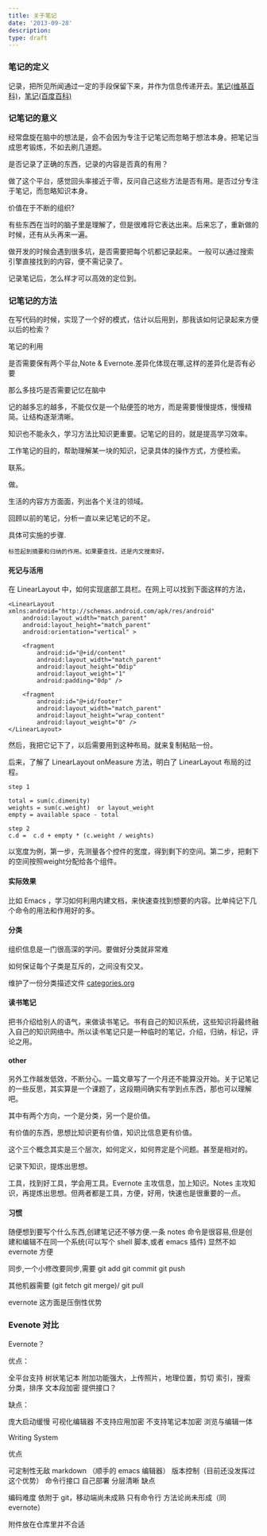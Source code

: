 ```yaml
---
title: 关于笔记
date: '2013-09-28'
description:
type: draft
---
```


### 笔记的定义


记录，把所见所闻通过一定的手段保留下来，并作为信息传递开去。[笔记(维基百科)][wiki]，[笔记(百度百科)][百度百科]

[wiki]: http://zh.wikipedia.org/wiki/%E7%AC%94%E8%AE%B0
[百度百科]: http://baike.baidu.com/subview/58308/9231697.htm?fromId=58308&from=rdtself


### 记笔记的意义

经常盘旋在脑中的想法是，会不会因为专注于记笔记而忽略于想法本身。把笔记当成思考锻炼，不如去刷几道题。

是否记录了正确的东西，记录的内容是否真的有用？

做了这个平台，感觉回头率接近于零，反问自己这些方法是否有用。是否过分专注于笔记，而忽略知识本身。

价值在于不断的组织?

有些东西在当时的脑子里是理解了，但是很难将它表达出来。后来忘了，重新做的时候，还有从头再来一遍。

做开发的时候会遇到很多坑，是否需要把每个坑都记录起来。
一般可以通过搜索引擎直接找到的内容，便不需记录了。

记录笔记后，怎么样才可以高效的定位到。

### 记笔记的方法

在写代码的时候，实现了一个好的模式，估计以后用到，那我该如何记录起来方便以后的检索？

笔记的利用

是否需要保有两个平台,Note & Evernote.差异化体现在哪,这样的差异化是否有必要

那么多技巧是否需要记忆在脑中

记的越多忘的越多，不能仅仅是一个贴便签的地方，而是需要慢慢提炼，慢慢精简。让结构逐渐清晰。

知识也不能永久，学习方法比知识更重要。记笔记的目的，就是提高学习效率。

工作笔记的目的，帮助理解某一块的知识，记录具体的操作方式，方便检索。

联系。



做。

生活的内容方方面面，列出各个关注的领域。

回顾以前的笔记，分析一直以来记笔记的不足。

具体可实施的步骤.

	标签起到摘要和归纳的作用。如果要查找，还是内文搜索好。


#### 死记与活用

在 LinearLayout 中，如何实现底部工具栏。在网上可以找到下面这样的方法，

    <LinearLayout xmlns:android="http://schemas.android.com/apk/res/android"
        android:layout_width="match_parent"
        android:layout_height="match_parent"
        android:orientation="vertical" >

        <fragment
			android:id="@+id/content"
            android:layout_width="match_parent"
            android:layout_height="0dip"
            android:layout_weight="1"
            android:padding="0dp" />

        <fragment
            android:id="@+id/footer"
            android:layout_width="match_parent"
            android:layout_height="wrap_content"
            android:layout_weight="0" />
    </LinearLayout>

然后，我把它记下了，以后需要用到这种布局。就来复制粘贴一份。

后来，了解了 LinearLayout onMeasure 方法，明白了 LinearLayout 布局的过程。

	step 1

	total = sum(c.dimenity)
	weights = sum(c.weight)  or layout_weight
	empty = available space - total

	step 2
	c.d =  c.d + empty * (c.weight / weights)

以宽度为例，第一步，先测量各个控件的宽度，得到剩下的空间。第二步，把剩下的空间按照weight分配给各个组件。



#### 实际效果

比如 Emacs ，学习如何利用内建文档，来快速查找到想要的内容。比单纯记下几个命令的用法和作用好的多。


#### 分类

组织信息是一门很高深的学问。要做好分类就非常难

如何保证每个子类是互斥的，之间没有交叉。

维护了一份分类描述文件 [categories.org](categories.org)

#### 读书笔记

把书介绍给别人的语气，来做读书笔记。书有自己的知识系统，这些知识将最终融入自己的知识网络中。所以读书笔记只是一种临时的笔记，介绍，归纳，标记，评论之用。

#### other

另外工作越发低效，不断分心。一篇文章写了一个月还不能算没开始。关于记笔记的一些反思，其实算是一个课题了，这段期间确实有学到点东西，那也可以理解吧。

其中有两个方向，一个是分类，另一个是价值。

有价值的东西，思想比知识更有价值，知识比信息更有价值。

这个三个概念其实是三个层次，如何定义，如何界定是个问题。甚至是相对的。

记录下知识，提炼出思想。

工具，找到好工具，学会用工具。Evernote 主攻信息，加上知识。Notes 主攻知识，再提炼出思想。但两者都是工具，方便，好用，快速也是很重要的一点。

#### 习惯

随便想到要写个什么东西,创建笔记还不够方便.一条 notes 命令是很容易,但是创建和编辑不在同一个系统(可以写个 shell 脚本,或者 emacs 插件)
显然不如 evernote 方便

同步,一个小修改要同步,需要 git add  git commit git push

其他机器需要 (git fetch git merge)/ git pull

evernote 这方面是压倒性优势


### Evenote 对比

Evernote？

优点：

全平台支持
树状笔记本
附加功能强大，上传照片，地理位置，剪切
索引，搜索
分类，排序
文本段加密
提供接口？

缺点：

庞大启动缓慢
可视化编辑器
不支持应用加密
不支持笔记本加密
浏览与编辑一体

Writing System

优点

可定制性无敌
markdown （顺手的 emacs 编辑器）
版本控制（目前还没发挥过这个优势）
命令行接口
自己部署
分层清晰
缺点

编码难度
依附于 git，移动端尚未成熟
只有命令行
方法论尚未形成（同 evernote）



附件放在仓库里并不合适
